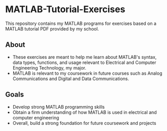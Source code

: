 # MATLAB-Tutorial-Exercises
This repository contains my MATLAB programs for exercises based on a MATLAB tutorial PDF provided by my school.

## About
- These exercises are meant to help me learn about MATLAB's syntax, data types, functions, and usage relevant to Electrical and Computer Engineering Technology, my major.
- MATLAB is relevant to my coursework in future courses such as Analog Communications and Digital and Data Communications.

## Goals
- Develop strong MATLAB programming skills
- Obtain a firm understanding of how MATLAB is used in electrical and computer engineering
- Overall, build a strong foundation for future coursework and projects
